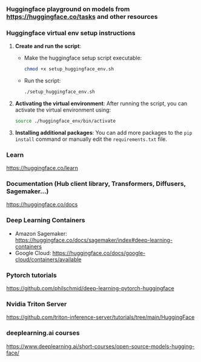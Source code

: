 ### Huggingface playground on models from https://huggingface.co/tasks and other resources

### Huggingface virtual env setup instructions

1. **Create and run the script**:
   - Make the huggingface setup script executable:
     ```bash
     chmod +x setup_huggingface_env.sh
     ```
   - Run the script:
     ```bash
     ./setup_huggingface_env.sh
     ```

2. **Activating the virtual environment**:
   After running the script, you can activate the virtual environment using:
   ```bash
   source ./huggingface_env/bin/activate
   ```

3. **Installing additional packages**:
   You can add more packages to the `pip install` command or manually edit the `requirements.txt` file.

### Learn
https://huggingface.co/learn

### Documentation (Hub client library, Transformers, Diffusers, Sagemaker...)
https://huggingface.co/docs

### Deep Learning Containers
   - Amazon Sagemaker: https://huggingface.co/docs/sagemaker/index#deep-learning-containers
   - Google Cloud: https://huggingface.co/docs/google-cloud/containers/available
   

### Pytorch tutorials 
https://github.com/philschmid/deep-learning-pytorch-huggingface

### Nvidia Triton Server
https://github.com/triton-inference-server/tutorials/tree/main/HuggingFace

### deeplearning.ai courses
https://www.deeplearning.ai/short-courses/open-source-models-hugging-face/
